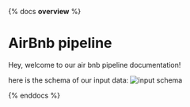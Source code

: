 {% docs __overview__ %}

# AirBnb pipeline 

Hey, welcome to our air bnb pipeline documentation!

here is the schema of our input data: 
![input schema](https://dbtlearn.s3.us-east-2.amazonaws.com/input_schema.png)


{% enddocs %}